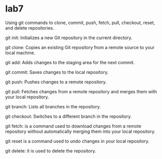 # lab7
Using git commands to clone, commit, push, fetch, pull, checkout, reset,
and delete repositories.

git init: Initializes a new Git repository in the current directory.

git clone: Copies an existing Git repository from a remote source to your local machine.

git add: Adds changes to the staging area for the next commit.

git commit: Saves changes to the local repository.

git push: Pushes changes to a remote repository.

git pull: Fetches changes from a remote repository and merges them with your local repository.

git branch: Lists all branches in the repository.

git checkout: Switches to a different branch in the repository.

git fetch: is a command used to download changes from a remote repository without automatically merging them into your local repository.

git reset is a command used to undo changes in your local repository.

git delete: it is used to delete the repository.
